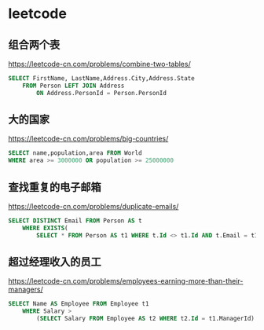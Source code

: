 # leetcode

## 组合两个表

<https://leetcode-cn.com/problems/combine-two-tables/>

```sql
SELECT FirstName, LastName,Address.City,Address.State
    FROM Person LEFT JOIN Address
        ON Address.PersonId = Person.PersonId
```

## 大的国家

<https://leetcode-cn.com/problems/big-countries/>

```sql
SELECT name,population,area FROM World
WHERE area >= 3000000 OR population >= 25000000
```

## 查找重复的电子邮箱

<https://leetcode-cn.com/problems/duplicate-emails/>

```sql 
SELECT DISTINCT Email FROM Person AS t
    WHERE EXISTS(
        SELECT * FROM Person AS t1 WHERE t.Id <> t1.Id AND t.Email = t1.Email)
```

## 超过经理收入的员工

<https://leetcode-cn.com/problems/employees-earning-more-than-their-managers/>

```sql
SELECT Name AS Employee FROM Employee t1
    WHERE Salary > 
        (SELECT Salary FROM Employee AS t2 WHERE t2.Id = t1.ManagerId)
```